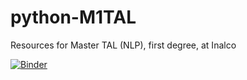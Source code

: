 # python-M1TAL
Resources for Master TAL (NLP), first degree, at Inalco

[![Binder](https://mybinder.org/badge_logo.svg)](https://mybinder.org/v2/gh/Alex-bzh/python-M1TAL/master)
